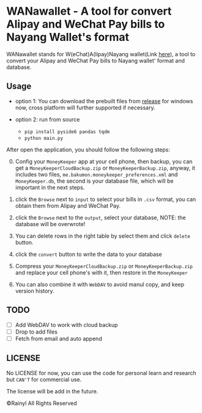 <!--
 * @Description: README.md
 * @Author: Rainyl
 * @Date: 2021-11-22 17:32:06
 * @LastEditTime: 2021-11-22 18:09:49
-->
# WANawallet - A tool for convert Alipay and WeChat Pay bills to Nayang Wallet's format

WANawallet stands for W(eChat)A(lipay)Nayang wallet(Link [here](https://play.google.com/store/apps/details?id=me.bakumon.moneykeeper)), a tool to convert your Alipay and WeChat Pay bills to Nayang wallet' format and database.

## Usage

- option 1: You can download the prebuilt files from [release](https://github.com/rainyl/wanawallet/releases) for windows now, cross platform will further supported if necessary.

- option 2: run from source
  - `pip install pyside6 pandas tqdm`
  - `python main.py`

After open the application, you should follow the following steps:

0. Config your `MoneyKeeper` app at your cell phone, then backup, you can get a `MoneyKeeperCloudBackup.zip` or `MoneyKeeperBackup.zip`, anyway, it includes two files, `me.bakumon.moneykeeper_preferences.xml` and `MoneyKeeper.db`, the second is your database file, which will be important in the next steps.

1. click the `Browse` next to `input` to select your bills in `.csv` format, you can obtain them from Alipay and WeChat Pay.

2. click the `Browse` next to the `output`, select your database, NOTE: the database will be overwrote!

3. You can delete rows in the right table by select them and click `delete` button.

4. click the `convert` button to write the data to your database

5. Compress your `MoneyKeeperCloudBackup.zip` or `MoneyKeeperBackup.zip` and replace your cell phone's with it, then restore in the `MoneyKeeper`

6. You can also combine it with `WebDAV` to avoid manul copy, and keep version history.

## TODO

- [ ] Add WebDAV to work with cloud backup
- [ ] Drop to add files
- [ ] Fetch from email and auto append

## LICENSE

No LICENSE for now, you can use the code for personal learn and research but `CAN'T` for commercial use.

The license will be add in the future.

&copy;Rainyl All Rights Reserved

